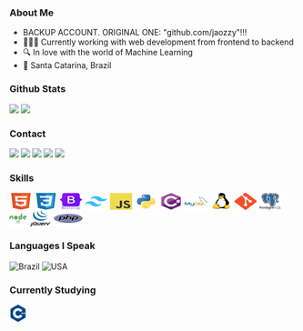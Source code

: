 <h3>About Me</h3>
  <ul>
    <li>BACKUP ACCOUNT. ORIGINAL ONE: "github.com/jaozzy"!!!</li>
    <li>👨🏻‍💻 Currently working with web development from frontend to backend</li>
    <li>🔍 In love with the world of Machine Learning</li>
    <li>📍 Santa Catarina, Brazil</li>
  </ul>

  <h3>Github Stats</h3>
  <div>
    <img height="160em" src="https://github-readme-stats.vercel.app/api?username=jaopdc11&show_icons-true&theme=dracula&include_all_comits-true&count_private-true"/>
    <img height="160em" src="https://github-readme-stats.vercel.app/api/top-langs/?username=jaopdc11&layout=compact&langs_count=16&theme=dracula"/>
  </div>

  <h3>Contact</h3>
  <div>
    <a href="mailto:servicecontact.joao@gmail.com"><img src="https://img.shields.io/badge/-Gmail-%23333?style=for-the-badge&logo=gmail&logoColor=white" target="_blank"></a>
    <a href="https://www.linkedin.com/in/joaopd-c-644a2a251" target="_blank"><img src="https://img.shields.io/badge/-LinkedIn-%230077B5?style=for-the-badge&logo=linkedin&logoColor=white" target="_blank"></a> 
    <a href="https://wa.me/5547999783190" target="_blank"><img src="https://img.shields.io/badge/WhatsApp-25D366?style=for-the-badge&logo=whatsapp&logoColor=white" target="_blank"></a>
    <a href="https://twitter.com/jaodotpy?t=ZcFb3DKkGdGgrEsj1XzYIw&s=09" target="_blank"><img src="https://img.shields.io/badge/Twitter-1DA1F2?style=for-the-badge&logo=twitter&logoColor=white" target="_blank"></a>
    <a href="https://t.me/+5547999783190" target="_blank"><img src="https://img.shields.io/badge/Telegram-2CA5E0?style=for-the-badge&logo=telegram&logoColor=white" target="_blank"></a>
  </div>

  <h3>Skills</h3>
  <div>
    <div style="display: inline_block">
      <img align="center" alt="Jao-HTML" height="30" width="40" src="https://raw.githubusercontent.com/devicons/devicon/master/icons/html5/html5-original.svg">
      <img align="center" alt="Jao-CSS" height="30" width="40" src="https://raw.githubusercontent.com/devicons/devicon/master/icons/css3/css3-original.svg">
      <img align="center" alt="Jao-Bootstrap" height="30" width="40" src="https://github.com/devicons/devicon/blob/master/icons/bootstrap/bootstrap-original-wordmark.svg">
      <img align="center" alt="Jao-Tailwind" height="30" width="40" src="https://github.com/devicons/devicon/blob/master/icons/tailwindcss/tailwindcss-original.svg">
      <img align="center" alt="Jao-Js" height="30" width="40" src="https://raw.githubusercontent.com/devicons/devicon/master/icons/javascript/javascript-original.svg">
      <img align="center" alt="Jao-Python" height="30" width="40" src="https://raw.githubusercontent.com/devicons/devicon/master/icons/python/python-original.svg">
      <img align="center" alt="Jao-C#" height="30" width="40" src="https://raw.githubusercontent.com/devicons/devicon/master/icons/csharp/csharp-original.svg">
      <img align="center" alt="Jao-MySQL" height="30" width="40" src="https://github.com/devicons/devicon/blob/master/icons/mysql/mysql-original-wordmark.svg">
      <img align="center" alt="Jao-Linux" height="30" width="40" src="https://github.com/devicons/devicon/blob/master/icons/linux/linux-original.svg">
      <img align="center" alt="Jao-Git" height="30" width="40" src="https://github.com/devicons/devicon/blob/master/icons/git/git-original.svg">
      <img align="center" alt="Jao-Post" height="30" width="40" src="https://github.com/devicons/devicon/blob/master/icons/postgresql/postgresql-original-wordmark.svg">
      <img align="center" alt="Jao-Node" height="30 width="40" src="https://github.com/devicons/devicon/blob/master/icons/nodejs/nodejs-plain-wordmark.svg">
      <img align="center" alt="Jao-JQuery" height="30" width="40" src="https://github.com/devicons/devicon/blob/master/icons/jquery/jquery-original-wordmark.svg">
      <img align="center" alt="Jao-PHP" height="30" width="50" src="https://github.com/devicons/devicon/blob/master/icons/php/php-original.svg">
    </div>
  </div>

  <h3>Languages I Speak</h3>
  <div>
    <img align="center" alt="Brazil" height="30" width="40" src="https://upload.wikimedia.org/wikipedia/commons/thumb/0/05/Flag_of_Brazil.svg/1200px-Flag_of_Brazil.svg.png">
    <img align="center" alt="USA" height="30" width="40" src="https://upload.wikimedia.org/wikipedia/en/thumb/a/a4/Flag_of_the_United_States.svg/2560px-Flag_of_the_United_States.svg.png">
  </div>

<h3>Currently Studying</h3>
  <div>
    <div style="display: inline_block">
      <img align="center" alt="Jao-CPP" height="30" width="30" src="https://github.com/devicons/devicon/blob/master/icons/cplusplus/cplusplus-plain.svg">
    </div>
  </div>
